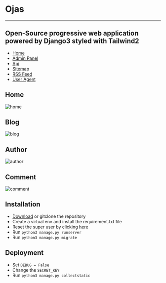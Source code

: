 # Ojas
***
## Open-Source progressive web application powered by Django3 styled with Tailwind2

* [Home](https://ahampriyanshu.pythonanywhere.com/admin)
* [Admin Panel](https://ahampriyanshu.pythonanywhere.com/admin)
* [Api](https://ahampriyanshu.pythonanywhere.com/api)
* [Sitemap](https://ahampriyanshu.pythonanywhere.com/sitemap.xml)
* [RSS Feed](https://ahampriyanshu.pythonanywhere.com/feed)
* [User Agent](https://ahampriyanshu.pythonanywhere.com/me)

## Home
![home](https://user-images.githubusercontent.com/54521023/100063392-2c961d80-2e57-11eb-8840-2b4320b49f70.png)

## Blog
![blog](https://user-images.githubusercontent.com/54521023/100063377-27d16980-2e57-11eb-862f-c9469967a182.png)

## Author
![author](https://user-images.githubusercontent.com/54521023/100063366-23a54c00-2e57-11eb-8d20-c31c0bf3d4ec.png)

## Comment
![comment](https://user-images.githubusercontent.com/54521023/100063381-2a33c380-2e57-11eb-9506-574d16b9c5ad.png)

## Installation

* [Download](https://github.com/ahampriyanshu/ojas/archive/main.zip) or gitclone the repository
* Create a virtual env and install the requirement.txt file
* Reset the super user by clicking [here](https://djangowaves.com/tips-tricks/how-to-reset-the-django-admin-password/)
* Run ``python3 manage.py runserver``
* Run ``python3 manage.py migrate``

## Deployment

* Set ``DEBUG = False`` 
* Change the ``SECRET_KEY``
* Run ``python3 manage.py collectstatic``

